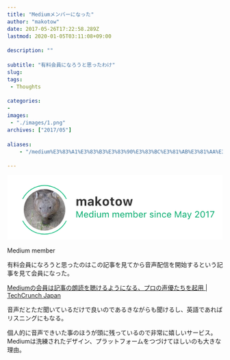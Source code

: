 ```yaml
---
title: "Mediumメンバーになった"
author: "makotow"
date: 2017-05-26T17:22:58.289Z
lastmod: 2020-01-05T03:11:08+09:00

description: ""

subtitle: "有料会員になろうと思ったわけ"
slug: 
tags:
 - Thoughts

categories:
-
images:
 - "./images/1.png"
archives: ["2017/05"]

aliases:
    - "/medium%E3%83%A1%E3%83%B3%E3%83%90%E3%83%BC%E3%81%AB%E3%81%AA%E3%81%A3%E3%81%9F-7187db65cc63"

---
```


![image](./images/1.png#layoutTextWidth)

Medium member



有料会員になろうと思ったのはこの記事を見てから音声配信を開始するという記事を見て会員になった。

[Mediumの会員は記事の朗読を聴けるようになる、プロの声優たちを起用 | TechCrunch Japan](http://jp.techcrunch.com/2017/05/19/20170518medium-launches-audio-versions-of-stories-for-members/)


音声だとただ聞いているだけで良いのであるきながらも聞けるし、英語であればリスニングにもなる。

個人的に音声できいた事のほうが頭に残っているので非常に嬉しいサービス。Mediumは洗練されたデザイン、プラットフォームをつづけてほしいのも大きな理由。
